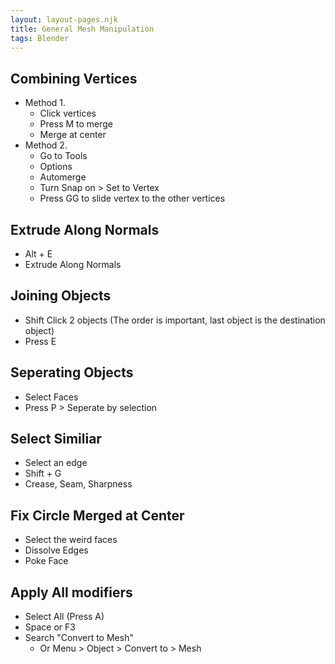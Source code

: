 ```yaml
---
layout: layout-pages.njk
title: General Mesh Manipulation
tags: Blender
---
```


## Combining Vertices
- Method 1.
  - Click vertices
  - Press M to merge
  - Merge at center
- Method 2.
  - Go to Tools
  - Options
  - Automerge
  - Turn Snap on > Set to Vertex
  - Press GG to slide vertex to the other vertices

## Extrude Along Normals
- Alt + E
- Extrude Along Normals

## Joining Objects
- Shift Click 2 objects (The order is important, last object is the destination object)
- Press E

## Seperating Objects
- Select Faces
- Press P > Seperate by selection

## Select Similiar
- Select an edge
- Shift + G
- Crease, Seam, Sharpness

## Fix Circle Merged at Center
- Select the weird faces
- Dissolve Edges
- Poke Face

## Apply All modifiers
- Select All (Press A)
- Space or F3
- Search "Convert to Mesh"
  - Or Menu > Object > Convert to > Mesh